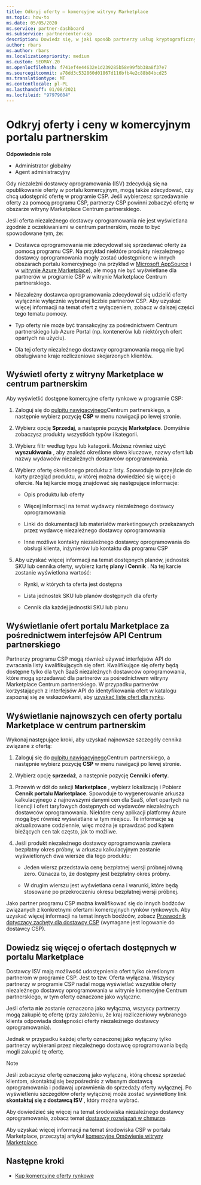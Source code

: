 ```yaml
---
title: Odkryj oferty — komercyjne witryny Marketplace
ms.topic: how-to
ms.date: 05/05/2020
ms.service: partner-dashboard
ms.subservice: partnercenter-csp
description: Dowiedz się, w jaki sposób partnerzy usług kryptograficznych mogą korzystać z Centrum partnerskiego, aby wyświetlać lub przeszukiwać oferty SaaS w portalu Marketplace lub z cennika niezależnych dostawców oprogramowania (ISV).
author: rbars
ms.author: rbars
ms.localizationpriority: medium
ms.custom: SEOMAY.20
ms.openlocfilehash: f741ef4e44632e1d239285b58e99fbb38a8f37e7
ms.sourcegitcommit: a78dd3c532860d01867d116bfb4e2c88b84bcd25
ms.translationtype: MT
ms.contentlocale: pl-PL
ms.lasthandoff: 01/08/2021
ms.locfileid: "97979604"
---
```

# <a name="discover-offers-and-pricing-in-partner-center-commercial-marketplace"></a>Odkryj oferty i ceny w komercyjnym portalu partnerskim

**Odpowiednie role**

- Administrator globalny
- Agent administracyjny

Gdy niezależni dostawcy oprogramowania (ISV) zdecydują się na opublikowanie oferty w portalu komercyjnym, mogą także zdecydować, czy chcą udostępnić ofertę w programie CSP. Jeśli wybierzesz sprzedawanie oferty za pomocą programu CSP, partnerzy CSP powinni zobaczyć ofertę w obszarze witryny Marketplace Centrum partnerskiego.

Jeśli oferta niezależnego dostawcy oprogramowania nie jest wyświetlana zgodnie z oczekiwaniami w centrum partnerskim, może to być spowodowane tym, że:

- Dostawca oprogramowania nie zdecydował się sprzedawać oferty za pomocą programu CSP. Na przykład niektóre produkty niezależnego dostawcy oprogramowania mogły zostać udostępnione w innych obszarach portalu komercyjnego (na przykład w [Microsoft AppSource](https://appsource.microsoft.com/) i w [witrynie Azure Marketplace](https://azuremarketplace.microsoft.com/)), ale mogą nie być wyświetlane dla partnerów w programie CSP w witrynie Marketplace Centrum partnerskiego.

- Niezależny dostawca oprogramowania zdecydował się udzielić oferty wyłącznie wyłącznie wybranej liczbie partnerów CSP. Aby uzyskać więcej informacji na temat ofert z wyłączeniem, zobacz w dalszej części tego tematu pomocy.

- Typ oferty nie może być transakcyjny za pośrednictwem Centrum partnerskiego lub Azure Portal (np. kontenerów lub niektórych ofert opartych na użyciu).

- Dla tej oferty niezależnego dostawcy oprogramowania mogą nie być obsługiwane kraje rozliczeniowe skojarzonych klientów.

## <a name="view-marketplace-offers-in-partner-center"></a>Wyświetl oferty z witryny Marketplace w centrum partnerskim

Aby wyświetlić dostępne komercyjne oferty rynkowe w programie CSP:

1. Zaloguj się do [pulpitu nawigacyjnego](https://partner.microsoft.com/dashboard)Centrum partnerskiego, a następnie wybierz pozycję **CSP** w menu nawigacji po lewej stronie.

2. Wybierz opcję **Sprzedaj**, a następnie pozycję **Marketplace**. Domyślnie zobaczysz produkty wszystkich typów i kategorii.

3. Wybierz filtr według typu lub kategorii. Możesz również użyć **wyszukiwania** , aby znaleźć określone słowa kluczowe, nazwy ofert lub nazwy wydawców niezależnych dostawców oprogramowania.

4. Wybierz ofertę określonego produktu z listy. Spowoduje to przejście do karty przegląd produktu, w której można dowiedzieć się więcej o ofercie. Na tej karcie mogą znajdować się następujące informacje: 

    - Opis produktu lub oferty

    - Więcej informacji na temat wydawcy niezależnego dostawcy oprogramowania

    - Linki do dokumentacji lub materiałów marketingowych przekazanych przez wydawcę niezależnego dostawcy oprogramowania

    - Inne możliwe kontakty niezależnego dostawcy oprogramowania do obsługi klienta, inżynierów lub kontaktu dla programu CSP

5. Aby uzyskać więcej informacji na temat dostępnych planów, jednostek SKU lub cennika oferty, wybierz kartę **plany i Cennik** . Na tej karcie zostanie wyświetlona wartość:

    - Rynki, w których ta oferta jest dostępna

    - Lista jednostek SKU lub planów dostępnych dla oferty

    - Cennik dla każdej jednostki SKU lub planu

## <a name="view-marketplace-offers-via-partner-center-apis"></a>Wyświetlanie ofert portalu Marketplace za pośrednictwem interfejsów API Centrum partnerskiego

Partnerzy programu CSP mogą również używać interfejsów API do zwracania listy kwalifikujących się ofert. Kwalifikujące się oferty będą dostępne tylko dla tych SaaS niezależnych dostawców oprogramowania, które mogą sprzedawać dla partnerów za pośrednictwem witryny Marketplace Centrum partnerskiego. W przypadku partnerów korzystających z interfejsów API do identyfikowania ofert w katalogu zapoznaj się ze wskazówkami, aby [uzyskać listę ofert dla rynku](/partner-center/develop/create-subscription-azure-marketplace-products#get-a-list-of-offers-for-a-market).

## <a name="view-the-latest-marketplace-offer-pricing-in-partner-center"></a>Wyświetlanie najnowszych cen oferty portalu Marketplace w centrum partnerskim

Wykonaj następujące kroki, aby uzyskać najnowsze szczegóły cennika związane z ofertą:

1. Zaloguj się do [pulpitu nawigacyjnego](https://partner.microsoft.com/dashboard)Centrum partnerskiego, a następnie wybierz pozycję **CSP** w menu nawigacji po lewej stronie.

2. Wybierz opcję **sprzedaż**, a następnie pozycję **Cennik i oferty**.

3. Przewiń w dół do sekcji **Marketplace** , wybierz lokalizację i Pobierz **Cennik portalu Marketplace**. Spowoduje to wygenerowanie arkusza kalkulacyjnego z najnowszymi danymi cen dla SaaS, ofert opartych na licencji i ofert taryfowych dostępnych od wydawców niezależnych dostawców oprogramowania. Niektóre ceny aplikacji platformy Azure mogą być również wyświetlane w tym miejscu. Te informacje są aktualizowane codziennie, więc można je sprawdzać pod kątem bieżących cen tak często, jak to możliwe.

4. Jeśli produkt niezależnego dostawcy oprogramowania zawiera bezpłatny okres próbny, w arkuszu kalkulacyjnym zostanie wyświetlonych dwa wiersze dla tego produktu:

    - Jeden wiersz przedstawia cenę bezpłatnej wersji próbnej równą zero. Oznacza to, że dostępny jest bezpłatny okres próbny.

    - W drugim wierszu jest wyświetlana cena i warunki, które będą stosowane po przekroczeniu okresu bezpłatnej wersji próbnej.

Jako partner programu CSP można kwalifikować się do innych bodźców związanych z konkretnymi ofertami komercyjnych rynków rynkowych. Aby uzyskać więcej informacji na temat innych bodźców, zobacz [Przewodnik dotyczący zachęty dla dostawcy CSP](https://aka.ms/partnerincentives) (wymagane jest logowanie do dostawcy CSP).

## <a name="learn-about-marketplace-exclusive-offers"></a>Dowiedz się więcej o ofertach dostępnych w portalu Marketplace

Dostawcy ISV mają możliwość udostępnienia ofert tylko określonym partnerom w programie CSP. Jest to tzw. Oferta wyłączna. Wszyscy partnerzy w programie CSP nadal mogą wyświetlać wszystkie oferty niezależnego dostawcy oprogramowania w witrynie komercyjne Centrum partnerskiego, w tym oferty oznaczone jako wyłączne.

Jeśli oferta **nie** zostanie oznaczona jako wyłączna, wszyscy partnerzy mogą zakupić tę ofertę (przy założeniu, że kraj rozliczeniowy wybranego klienta odpowiada dostępności oferty niezależnego dostawcy oprogramowania).

Jednak w przypadku każdej oferty oznaczonej jako wyłączny tylko partnerzy wybierani przez niezależnego dostawcę oprogramowania będą mogli zakupić tę ofertę.

> [!NOTE]
> Jeśli zobaczysz ofertę oznaczoną jako wyłączną, którą chcesz sprzedać klientom, skontaktuj się bezpośrednio z własnym dostawcą oprogramowania i podawaj uprawnienia do sprzedaży oferty wyłącznej. Po wyświetleniu szczegółów oferty wyłącznej może zostać wyświetlony link **skontaktuj się z dostawcą ISV** , który można wybrać.

Aby dowiedzieć się więcej na temat środowiska niezależnego dostawcy oprogramowania, zobacz temat [dostawcy rozwiązań w chmurze](/azure/marketplace/cloud-solution-providers).

Aby uzyskać więcej informacji na temat środowiska CSP w portalu Marketplace, przeczytaj artykuł [komercyjne Omówienie witryny Marketplace](csp-commercial-marketplace-overview.md).

## <a name="next-steps"></a>Następne kroki

- [Kup komercyjne oferty rynkowe](csp-commercial-marketplace-purchase.md)